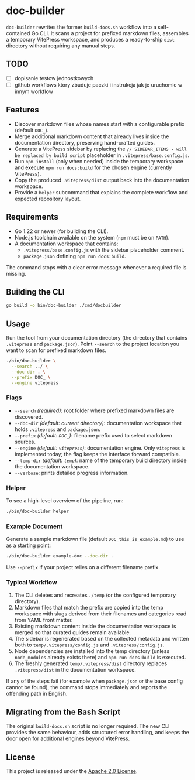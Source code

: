 # doc-builder

`doc-builder` rewrites the former `build-docs.sh` workflow into a self-contained Go
CLI. It scans a project for prefixed markdown files, assembles a temporary VitePress
workspace, and produces a ready-to-ship `dist` directory without requiring any
manual steps.

## TODO

- [ ] dopisanie testow jednostkowych
- [ ] github workflows ktory zbuduje paczki i instrukcja jak je uruchomic w innym workflow

## Features

- Discover markdown files whose names start with a configurable prefix (default `DOC_`).
- Merge additional markdown content that already lives inside the documentation
  directory, preserving hand-crafted guides.
- Generate a VitePress sidebar by replacing the `// SIDEBAR_ITEMS - will be replaced by build script`
  placeholder in `.vitepress/base.config.js`.
- Run `npm install` (only when needed) inside the temporary workspace and execute
  `npm run docs:build` for the chosen engine (currently VitePress).
- Copy the produced `.vitepress/dist` output back into the documentation workspace.
- Provide a `helper` subcommand that explains the complete workflow and expected
  repository layout.

## Requirements

- Go 1.22 or newer (for building the CLI).
- Node.js toolchain available on the system (`npm` must be on `PATH`).
- A documentation workspace that contains:
  - `.vitepress/base.config.js` with the sidebar placeholder comment.
  - `package.json` defining `npm run docs:build`.

The command stops with a clear error message whenever a required file is missing.

## Building the CLI

```bash
go build -o bin/doc-builder ./cmd/docbuilder
```

## Usage

Run the tool from your documentation directory (the directory that contains
`.vitepress` and `package.json`). Point `--search` to the project location you
want to scan for prefixed markdown files.

```bash
./bin/doc-builder \
  --search ../ \
  --doc-dir . \
  --prefix DOC_ \
  --engine vitepress
```

### Flags

- `--search` *(required)*: root folder where prefixed markdown files are
  discovered.
- `--doc-dir` *(default: current directory)*: documentation workspace that holds
  `.vitepress` and `package.json`.
- `--prefix` *(default: `DOC_`)*: filename prefix used to select markdown sources.
- `--engine` *(default: `vitepress`)*: documentation engine. Only `vitepress`
  is implemented today; the flag keeps the interface forward compatible.
- `--temp-dir` *(default: `temp`)*: name of the temporary build directory inside
  the documentation workspace.
- `--verbose`: prints detailed progress information.

### Helper

To see a high-level overview of the pipeline, run:

```bash
./bin/doc-builder helper
```

### Example Document

Generate a sample markdown file (default `DOC_this_is_example.md`) to use as a
starting point:

```bash
./bin/doc-builder example-doc --doc-dir .
```

Use `--prefix` if your project relies on a different filename prefix.

### Typical Workflow

1. The CLI deletes and recreates `./temp` (or the configured temporary directory).
2. Markdown files that match the prefix are copied into the temp workspace with
   slugs derived from their filenames and categories read from YAML front matter.
3. Existing markdown content inside the documentation workspace is merged so that
   curated guides remain available.
4. The sidebar is regenerated based on the collected metadata and written both to
   `temp/.vitepress/config.js` and `.vitepress/config.js`.
5. Node dependencies are installed into the temp directory (unless `node_modules`
   already exists there) and `npm run docs:build` is executed.
6. The freshly generated `temp/.vitepress/dist` directory replaces
   `.vitepress/dist` in the documentation workspace.

If any of the steps fail (for example when `package.json` or the base config
cannot be found), the command stops immediately and reports the offending path in
English.

## Migrating from the Bash Script

The original `build-docs.sh` script is no longer required. The new CLI provides the
same behaviour, adds structured error handling, and keeps the door open for
additional engines beyond VitePress.

## License

This project is released under the [Apache 2.0 License](LICENSE).
